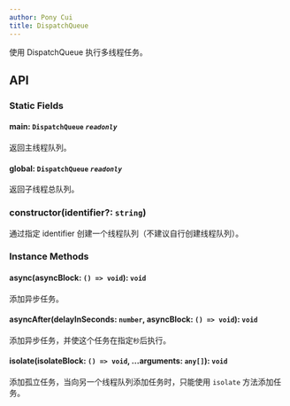 ```yaml
---
author: Pony Cui
title: DispatchQueue
---
```


使用 DispatchQueue 执行多线程任务。

## API

### Static Fields

#### main: `DispatchQueue` *`readonly`*
返回主线程队列。

#### global: `DispatchQueue` *`readonly`*
返回子线程总队列。

### constructor(identifier?: `string`)
通过指定 identifier 创建一个线程队列（不建议自行创建线程队列）。

### Instance Methods

#### async(asyncBlock: `() => void`): `void`
添加异步任务。

#### asyncAfter(delayInSeconds: `number`, asyncBlock: `() => void`): `void` 
添加异步任务，并使这个任务在指定`秒`后执行。

#### isolate(isolateBlock: `() => void`, ...arguments: `any[]`): `void`
添加孤立任务，当向另一个线程队列添加任务时，只能使用 ```isolate``` 方法添加任务。